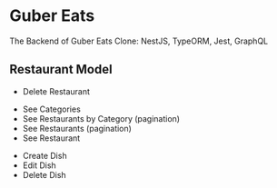# Guber Eats

The Backend of Guber Eats Clone: NestJS, TypeORM, Jest, GraphQL

## Restaurant Model

- Delete Restaurant

* See Categories
* See Restaurants by Category (pagination)
* See Restaurants (pagination)
* See Restaurant

- Create Dish
- Edit Dish
- Delete Dish
